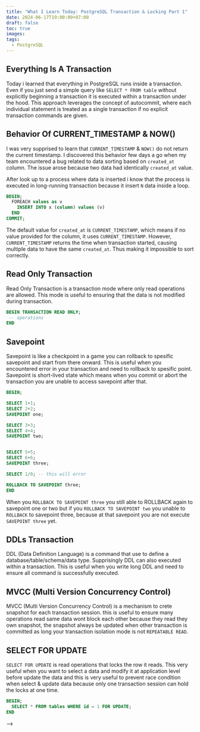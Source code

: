```yaml
---
title: "What I Learn Today: PostgreSQL Transaction & Locking Part 1"
date: 2024-06-17T19:00:09+07:00
draft: false
toc: true
images:
tags:
  - PostgreSQL
---
```


## Everything Is A Transaction
Today i learned that everything in PostgreSQL runs inside a transaction. Even if you just send a simple query like `SELECT * FROM table` without explicitly beginning a transaction it is executed within a transaction under the hood. This approach leverages the concept of autocommit, where each individual statement is treated as a single transaction if no explicit transaction commands are given.
## Behavior Of CURRENT_TIMESTAMP & NOW()
 I was very supprised to learn that `CURRENT_TIMESTAMP` & `NOW()` do not return the current timestamp. I discovered this behavior few days a go when my team encountered a bug related to data sorting based on `created_at` column. The issue arose because two data had identically `created_at` value. 
 
 After look up to a process where data is inserted i know that the process is executed in long-running transaction because it insert `N` data inside a loop.
```sql
BEGIN;
  FOREACH values as v
    INSERT INTO x (column) values (v)
  END
COMMIT;
```
The default value for `created_at` is `CURRENT_TIMESTAMP`, which means if no value provided for the column, it uses `CURRENT_TIMESTAMP`. However, `CURRENT_TIMESTAMP` returns the time when transaction started, causing multiple data to have the same `created_at`. Thus making it impossible to sort correctly.
## Read Only Transaction
Read Only Transaction is a transaction mode where only read operations are allowed. This mode is useful to ensuring that the data is not modified during transaction.
```sql
BEGIN TRANSACTION READ ONLY;
 -- operations
END
```
## Savepoint
Savepoint is like a checkpoint in a game you can rollback to spesific savepoint and start from there onward. This is useful when you encountered error in your transaction and need to rollback to spesific point. Savepoint is short-lived state which means when you commit or abort the transaction you are unable to access savepoint after that.
```sql
BEGIN;

SELECT 1+1;
SELECT 2+2;
SAVEPOINT one;

SELECT 3+3;
SELECT 4+4;
SAVEPOINT two;


SELECT 5+5;
SELECT 6+6;
SAVEPOINT three;

SELECT 1/0; -- this will error

ROLLBACK TO SAVEPOINT three;
END
```
When you `ROLLBACK TO SAVEPOINT three` you still able to ROLLBACK again to savepoint one or two but if you `ROLLBACK TO SAVEPOINT two` you unable to `ROLLBACK` to savepoint three, because at that savepoint you are not execute `SAVEPOINT three` yet.
## DDLs Transaction
DDL (Data Definition Language) is a command that use to define a database/table/schema/data type. Supprisingly DDL can also executed within a transaction. This is useful when you write long DDL and need to ensure all command is successfully executed.
## MVCC (Multi Version Concurrency Control)
MVCC (Multi Version Concurrency Control) is a mechanism to crete snapshot for each transaction session. this is useful to ensure many operations read same data wont block each other because they read they own snapshot, the snapshot always be updated when other transaction is committed as long your transaction isolation mode is not `REPEATABLE READ`.
## SELECT FOR UPDATE
`SELECT FOR UPDATE` is read operations that locks the row it reads. This very useful when you want to select a data and modify it at application level before update the data and this is very useful to prevent race condition when select & update data because only one transaction session can hold the locks at one time.
```sql
BEGIN;
  SELECT * FROM tables WHERE id = 1 FOR UPDATE;
END
```
<!-- ## SELECT FOR SHARE
## Check For Locks
## NOWAIT
## SKIP LOCKED
## Isolation Level
## Deadlock
## Advisory Locks --> -->
